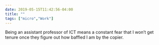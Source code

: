 ```yaml
---
date: 2019-05-15T11:42:56-04:00
title: ""
tags: ["micro","Work"]
---
```

Being an assistant professor of ICT means a constant fear that I won’t get tenure once they figure out how baffled I am by the copier.
